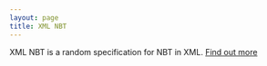 ```yaml
---
layout: page
title: XML NBT
---
```

XML NBT is a random specification for NBT in XML.
[Find out more](https://docs.google.com/document/d/1RcabVfoW44HPU0uCtzDrn8V3WJFENlDDHw8N2nID-aY/edit?usp=sharing)
